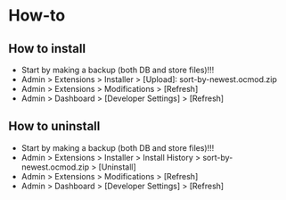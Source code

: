 # How-to

## How to install
* Start by making a backup (both DB and store files)!!!
* Admin > Extensions > Installer > [Upload]: sort-by-newest.ocmod.zip
* Admin > Extensions > Modifications > [Refresh]
* Admin > Dashboard > [Developer Settings] > [Refresh]

## How to uninstall
* Start by making a backup (both DB and store files)!!!
* Admin > Extensions > Installer > Install History > sort-by-newest.ocmod.zip > [Uninstall]
* Admin > Extensions > Modifications > [Refresh]
* Admin > Dashboard > [Developer Settings] > [Refresh]
